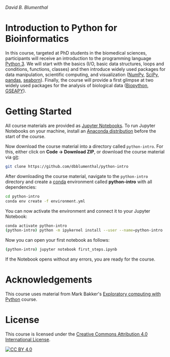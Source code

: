 *David B. Blumenthal*

# Introduction to Python for Bioinformatics

In this course, targeted at PhD students in the biomedical sciences, participants will receive an introduction to the programming language [Python 3](https://www.python.org/). We will start with the basics (I/O, basic data structures, loops and conditions, functions, classes) and then introduce widely used packages for data manipulation, scientific computing, and visualization ([NumPy](https://numpy.org/), [SciPy](https://www.scipy.org/), [pandas](https://pandas.pydata.org/), [seaborn](https://seaborn.pydata.org/)). Finally, the course will provide a first glimpse at two widely used packages for the analysis of biological data ([Biopython](https://biopython.org/), [GSEAPY](https://gseapy.readthedocs.io/en/latest/index.html)).

# Getting Started

All course materials are provided as [Jupyter Notebooks](https://jupyter.org/index.html). To run Jupyter Notebooks on your machine, install an [Anaconda distribution](https://docs.anaconda.com/anaconda/install/) before the start of the course.

Now download the course material into a directory called `python-intro`. For this, either click on **Code → Download ZIP**, or download the course material via [git](https://git-scm.com/): 

```bash
git clone https://github.com/dbblumenthal/python-intro
```

After downloading the course material, navigate to the `python-intro` directory and create a [conda](https://docs.conda.io/en/latest/) environment called **python-intro** with all dependencies:

```bash
cd python-intro
conda env create -f environment.yml
```

You can now activate the environment and connect it to your Jupyter Notebook:

```bash
conda activate python-intro
(python-intro) python -m ipykernel install --user --name=python-intro
```

Now you can open your first notebook as follows:

```sh
(python-intro) jupyter notebook first_steps.ipynb
```

If the Notebook opens without any errors, you are ready for the course.

# Acknowledgements

This course uses material from Mark Bakker's [Exploratory computing with Python](http://mbakker7.github.io/exploratory_computing_with_python/) course.

# License

This course is licensed under the
[Creative Commons Attribution 4.0 International License][cc-by].

[![CC BY 4.0][cc-by-image]][cc-by]

[cc-by]: http://creativecommons.org/licenses/by/4.0/
[cc-by-image]: https://i.creativecommons.org/l/by/4.0/88x31.png
